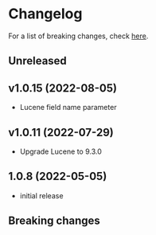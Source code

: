 # Changelog

For a list of breaking changes, check [here](#breaking-changes).

## Unreleased

## v1.0.15 (2022-08-05)

- Lucene field name parameter

## v1.0.11 (2022-07-29)

- Upgrade Lucene to 9.3.0

## 1.0.8 (2022-05-05)

- initial release

## Breaking changes
